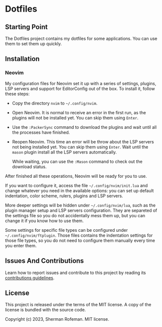 # Dotfiles

## Starting Point

The Dotfiles project contains my dotfiles for some applications. You can use
them to set them up quickly.

## Installation

### Neovim

My configuration files for Neovim set it up with a series of settings, plugins,
LSP servers and support for EditorConfig out of the box. To install it, follow
these steps:

* Copy the directory `nvim` to `~/.config/nvim`.
* Open Neovim. It is normal to receive an error in the first run, as the plugins
  will not be installed yet. You can skip them using `Enter`.
* Use the `:PackerSync` command to download the plugins and wait until all the
  processes have finished.
* Reopen Neovim. This time an error will be throw about the LSP servers not
  being installed yet. You can skip them using `Enter`. Wait until the `mason`
  plugin install all the LSP servers automatically.

  While waiting, you can use the `:Mason` command to check out the download
  status.

After finished all these operations, Neovim will be ready for you to use.

If you want to configure it, access the file `~/.config/nvim/init.lua` and
change whatever you need in the available options: you can set up default
indentation, color scheme, rulers, plugins and LSP servers.

More deeper settings will be hidden under `~/.config/nvim/lua`, such as the
plugin manager setup and LSP servers configuration. They are separeted of the
settings file so you do not accidentally mess them up, but you can change it if
you know how to use them.

Some settings for specific file types can be configured under
`~/.config/nvim/ftplugin`. Those files contains the indentation settings for
those file types, so you do not need to configure them manually every time you
enter them.

## Issues And Contributions

Learn how to report issues and contribute to this project by reading its
[contributions guidelines](https://skippyr.github.io/materials/pages/contributions_guidelines.html).

## License

This project is released under the terms of the MIT license. A copy of the
license is bundled with the source code.

Copyright (c) 2023, Sherman Rofeman. MIT license.

